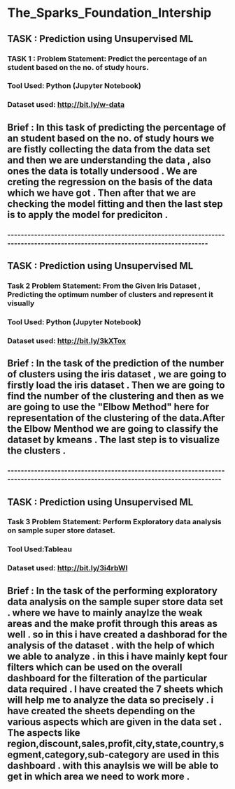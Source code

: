 # The_Sparks_Foundation_Intership

## TASK : Prediction using Unsupervised ML
### TASK 1 : Problem Statement: Predict the percentage of an student based on the no. of study hours.

### Tool Used: Python (Jupyter Notebook) 
### Dataset used: http://bit.ly/w-data
## Brief : In this task of predicting the percentage of an student based on the no. of study hours we are fistly collecting the data from the data set and then we are understanding the data , also ones the data is totally undersood . We are creting the regression on the basis of the data which we have got . Then after that we are checking the model fitting and then the last step is to apply the model for prediciton .
### -----------------------------------------------------------------------------------------------------------------------------

## TASK : Prediction using Unsupervised ML
### Task 2 Problem Statement: From the Given Iris Dataset , Predicting the optimum number of clusters and represent it visually

### Tool Used: Python (Jupyter Notebook) 
### Dataset used: http://bit.ly/3kXTox
## Brief : In the task of the prediction of the number of clusters using the iris dataset  , we are going to firstly load the iris dataset . Then we are going to find the number of the clustering and then as we are going to use the "Elbow Method" here for representation of the clustering of the data.After the Elbow Menthod we are going to classify the dataset by kmeans . The last step is to visualize the clusters . 
### ---------------------------------------------------------------------------------------------------------------------------------

## TASK : Prediction using Unsupervised ML
### Task 3 Problem Statement: Perform Exploratory data analysis on sample super store dataset.
### Tool Used:Tableau 
### Dataset used: http://bit.ly/3i4rbWI
## Brief : In the task of the performing exploratory data analysis on the sample super store data set . where we have to mainly anaylze the weak areas and the make profit through this areas as well . so in this i have created a dashborad for the analysis of the dataset . with the help of which we able to analyze . in this i have mainly kept four filters which can be used on the overall dashboard for the filteration of the particular data required . I have created the 7 sheets which will help me to analyze the data so precisely . i have created the sheets depending on the various aspects which are given in the data set . The aspects like region,discount,sales,profit,city,state,country,segment,category,sub-category are used in this dashboard . with this anaylsis we will be able to get in which area we need to work more . 
